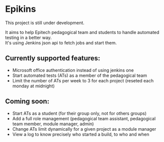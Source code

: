 # Epikins

This project is still under development.  

It aims to help Epitech pedagogical team and students to handle automated testing in a better way.  
It's using Jenkins json api to fetch jobs and start them.

## Currently supported features:
* Microsoft office authentication instead of using jenkins one
* Start automated tests (ATs) as a member of the pedagogical team
* Limit the number of ATs per week to 3 for each project (reseted each monday at midnight)

## Coming soon:
* Start ATs as a student (for their group only, not for others groups)
* Add a full role management (pedagogical team assistant, pedagogical team member, module manager, admin)
* Change ATs limit dynamically for a given project as a module manager
* View a log to know precisely who started a build, to who and when
